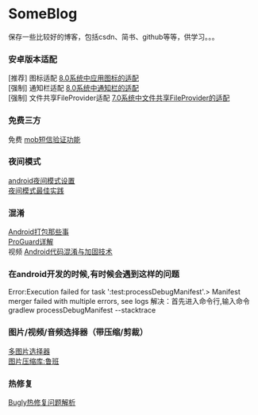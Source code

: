 # SomeBlog
保存一些比较好的博客，包括csdn、简书、github等等，供学习。。。

### 安卓版本适配

[推荐] 图标适配 <a href="https://blog.csdn.net/guolin_blog/article/details/79417483">8.0系统中应用图标的适配</a></br>
[强制] 通知栏适配 <a href="https://blog.csdn.net/guolin_blog/article/details/79854070">8.0系统中通知栏的适配</a></br>
[强制] 文件共享FileProvider适配 <a href="https://blog.csdn.net/lmj623565791/article/details/72859156">7.0系统中文件共享FileProvider的适配</a></br>

### 免费三方
免费 <a href="https://www.mob.com/">mob短信验证功能</a></br>

### 夜间模式
<a href="https://blog.csdn.net/rongbinjava/article/details/51841141">android夜间模式设置</a></br>
<a href="http://kingideayou.github.io/2016/03/07/appcompat_23.2_day_night/">夜间模式最佳实践</a>

### 混淆
<a href="https://www.jianshu.com/p/5255cf853fad">Android打包那些事</a></br>
<a href="https://blog.csdn.net/ljd2038/article/details/51308768">ProGuard详解</a></br>
视频 <a href="https://www.imooc.com/learn/879">Android代码混淆与加固技术</a>
 
### 在android开发的时候,有时候会遇到这样的问题
Error:Execution failed for task ':test:processDebugManifest'.> Manifest merger failed with multiple errors, see logs
解决：首先进入命令行,输入命令gradlew processDebugManifest --stacktrace

### 图片/视频/音频选择器（带压缩/剪裁）
<a href="https://github.com/LuckSiege/PictureSelector">多图片选择器</a></br>
<a href="https://github.com/Curzibn/Luban">图片压缩库:鲁班</a></br>

### 热修复
<a href="https://www.jianshu.com/p/10571ca6571e">Bugly热修复问题解析</a></br>
